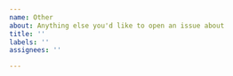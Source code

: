 ```yaml
---
name: Other
about: Anything else you'd like to open an issue about
title: ''
labels: ''
assignees: ''

---
```



